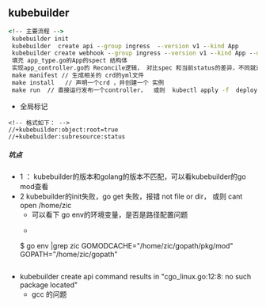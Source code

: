## kubebuilder

```cmd
<!-- 主要流程 -->
 kubebuilder init
 kubebuilder  create api --group ingress  --version v1 --kind App     
 kubebuilder create webhook --group ingress --version v1 --kind App --defaulting --programmatic-validation  --conversion
 填充 app_type.go的App的spect 结构体
 实现app_controller.go的 Reconcile逻辑， 对比spec 和当前status的差异，不同就进行调整
 make manifest // 生成相关的 crd的yml文件
 make install   // 声明一个crd ，并创建一个 实例
 make run  // 直接运行发布一个controller，  或则  kubectl apply -f  deploy.yml 来部署controller
```
 - 全局标记

``` 
<!-- 格式如下： -->
//+kubebuilder:object:root=true
//+kubebuilder:subresource:status
```



##### 坑点
- 1 ： kubebuilder的版本和golang的版本不匹配，可以看kubebuilder的go mod查看
- 2 kubebuilder的init失败，go get 失败，报错 not file or dir， 或则 cant open /home/zic
  - 可以看下 go env的环境变量，是否是路径配置问题
  - ```golang
  $ go env |grep zic
    GOMODCACHE="/home/zic/gopath/pkg/mod"
    GOPATH="/home/zic/gopath"
  ```

- kubebuilder create api command results in "cgo_linux.go:12:8: no such package located"
  - gcc 的问题 